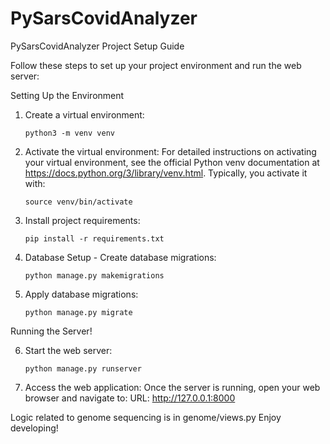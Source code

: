 # PySarsCovidAnalyzer

PySarsCovidAnalyzer Project Setup Guide

Follow these steps to set up your project environment and run the web server:

Setting Up the Environment
1. Create a virtual environment:
   ```
   python3 -m venv venv
   ```
2. Activate the virtual environment:
   For detailed instructions on activating your virtual environment, see the official Python venv documentation at https://docs.python.org/3/library/venv.html. Typically, you activate it with:
   ```
   source venv/bin/activate
   ```
3. Install project requirements:
   ```
   pip install -r requirements.txt
   ```
4. Database Setup - Create database migrations:
   ```
   python manage.py makemigrations
   ```

5. Apply database migrations:
   ```
   python manage.py migrate
   ```

Running the Server!


6. Start the web server:
   ```
   python manage.py runserver
   ```

7. Access the web application:
   Once the server is running, open your web browser and navigate to:
   URL: http://127.0.0.1:8000

Logic related to genome sequencing is in genome/views.py
Enjoy developing!

